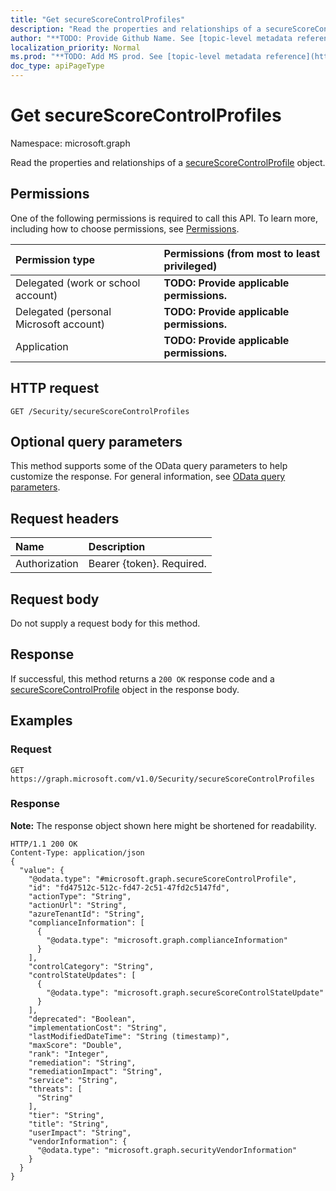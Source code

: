 ```yaml
---
title: "Get secureScoreControlProfiles"
description: "Read the properties and relationships of a secureScoreControlProfile object."
author: "**TODO: Provide Github Name. See [topic-level metadata reference](https://msgo.azurewebsites.net/add/document/guidelines/metadata.html#topic-level-metadata)**"
localization_priority: Normal
ms.prod: "**TODO: Add MS prod. See [topic-level metadata reference](https://msgo.azurewebsites.net/add/document/guidelines/metadata.html#topic-level-metadata)**"
doc_type: apiPageType
---
```


# Get secureScoreControlProfiles

Namespace: microsoft.graph

Read the properties and relationships of a [secureScoreControlProfile](../resources/securescorecontrolprofile.md) object.

## Permissions
One of the following permissions is required to call this API. To learn more, including how to choose permissions, see [Permissions](/concepts/permissions-reference.md).

|Permission type|Permissions (from most to least privileged)|
|:---|:---|
|Delegated (work or school account)|**TODO: Provide applicable permissions.**|
|Delegated (personal Microsoft account)|**TODO: Provide applicable permissions.**|
|Application|**TODO: Provide applicable permissions.**|

## HTTP request

<!-- {
  "blockType": "ignored"
}
-->
``` http
GET /Security/secureScoreControlProfiles
```

## Optional query parameters
This method supports some of the OData query parameters to help customize the response. For general information, see [OData query parameters](/graph/query-parameters).

## Request headers
|Name|Description|
|:---|:---|
|Authorization|Bearer {token}. Required.|

## Request body
Do not supply a request body for this method.

## Response

If successful, this method returns a `200 OK` response code and a [secureScoreControlProfile](../resources/securescorecontrolprofile.md) object in the response body.

## Examples

### Request
<!-- {
  "blockType": "request",
  "name": "get_securescorecontrolprofile"
}
-->
``` http
GET https://graph.microsoft.com/v1.0/Security/secureScoreControlProfiles
```


### Response
**Note:** The response object shown here might be shortened for readability.
<!-- {
  "blockType": "response",
  "truncated": true,
  "@odata.type": "microsoft.graph.secureScoreControlProfile"
}
-->
``` http
HTTP/1.1 200 OK
Content-Type: application/json
{
  "value": {
    "@odata.type": "#microsoft.graph.secureScoreControlProfile",
    "id": "fd47512c-512c-fd47-2c51-47fd2c5147fd",
    "actionType": "String",
    "actionUrl": "String",
    "azureTenantId": "String",
    "complianceInformation": [
      {
        "@odata.type": "microsoft.graph.complianceInformation"
      }
    ],
    "controlCategory": "String",
    "controlStateUpdates": [
      {
        "@odata.type": "microsoft.graph.secureScoreControlStateUpdate"
      }
    ],
    "deprecated": "Boolean",
    "implementationCost": "String",
    "lastModifiedDateTime": "String (timestamp)",
    "maxScore": "Double",
    "rank": "Integer",
    "remediation": "String",
    "remediationImpact": "String",
    "service": "String",
    "threats": [
      "String"
    ],
    "tier": "String",
    "title": "String",
    "userImpact": "String",
    "vendorInformation": {
      "@odata.type": "microsoft.graph.securityVendorInformation"
    }
  }
}
```

